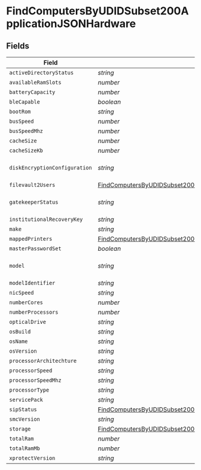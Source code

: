 # FindComputersByUDIDSubset200ApplicationJSONHardware


## Fields

| Field                                                                                                                                                                 | Type                                                                                                                                                                  | Required                                                                                                                                                              | Description                                                                                                                                                           | Example                                                                                                                                                               |
| --------------------------------------------------------------------------------------------------------------------------------------------------------------------- | --------------------------------------------------------------------------------------------------------------------------------------------------------------------- | --------------------------------------------------------------------------------------------------------------------------------------------------------------------- | --------------------------------------------------------------------------------------------------------------------------------------------------------------------- | --------------------------------------------------------------------------------------------------------------------------------------------------------------------- |
| `activeDirectoryStatus`                                                                                                                                               | *string*                                                                                                                                                              | :heavy_minus_sign:                                                                                                                                                    | N/A                                                                                                                                                                   | AD.company.com                                                                                                                                                        |
| `availableRamSlots`                                                                                                                                                   | *number*                                                                                                                                                              | :heavy_minus_sign:                                                                                                                                                    | N/A                                                                                                                                                                   | 0                                                                                                                                                                     |
| `batteryCapacity`                                                                                                                                                     | *number*                                                                                                                                                              | :heavy_minus_sign:                                                                                                                                                    | N/A                                                                                                                                                                   | 90                                                                                                                                                                    |
| `bleCapable`                                                                                                                                                          | *boolean*                                                                                                                                                             | :heavy_minus_sign:                                                                                                                                                    | N/A                                                                                                                                                                   |                                                                                                                                                                       |
| `bootRom`                                                                                                                                                             | *string*                                                                                                                                                              | :heavy_minus_sign:                                                                                                                                                    | N/A                                                                                                                                                                   | MBP111.0142.B00                                                                                                                                                       |
| `busSpeed`                                                                                                                                                            | *number*                                                                                                                                                              | :heavy_minus_sign:                                                                                                                                                    | N/A                                                                                                                                                                   | 0                                                                                                                                                                     |
| `busSpeedMhz`                                                                                                                                                         | *number*                                                                                                                                                              | :heavy_minus_sign:                                                                                                                                                    | N/A                                                                                                                                                                   | 0                                                                                                                                                                     |
| `cacheSize`                                                                                                                                                           | *number*                                                                                                                                                              | :heavy_minus_sign:                                                                                                                                                    | N/A                                                                                                                                                                   | 3072                                                                                                                                                                  |
| `cacheSizeKb`                                                                                                                                                         | *number*                                                                                                                                                              | :heavy_minus_sign:                                                                                                                                                    | N/A                                                                                                                                                                   | 3072                                                                                                                                                                  |
| `diskEncryptionConfiguration`                                                                                                                                         | *string*                                                                                                                                                              | :heavy_minus_sign:                                                                                                                                                    | N/A                                                                                                                                                                   | Individual and Institutional Encryption                                                                                                                               |
| `filevault2Users`                                                                                                                                                     | [FindComputersByUDIDSubset200ApplicationJSONHardwareFilevault2Users](../../models/operations/findcomputersbyudidsubset200applicationjsonhardwarefilevault2users.md)[] | :heavy_minus_sign:                                                                                                                                                    | N/A                                                                                                                                                                   |                                                                                                                                                                       |
| `gatekeeperStatus`                                                                                                                                                    | *string*                                                                                                                                                              | :heavy_minus_sign:                                                                                                                                                    | N/A                                                                                                                                                                   | App Store and identified developers                                                                                                                                   |
| `institutionalRecoveryKey`                                                                                                                                            | *string*                                                                                                                                                              | :heavy_minus_sign:                                                                                                                                                    | N/A                                                                                                                                                                   | Not Present                                                                                                                                                           |
| `make`                                                                                                                                                                | *string*                                                                                                                                                              | :heavy_minus_sign:                                                                                                                                                    | N/A                                                                                                                                                                   | Apple                                                                                                                                                                 |
| `mappedPrinters`                                                                                                                                                      | [FindComputersByUDIDSubset200ApplicationJSONHardwareMappedPrinters](../../models/operations/findcomputersbyudidsubset200applicationjsonhardwaremappedprinters.md)[]   | :heavy_minus_sign:                                                                                                                                                    | N/A                                                                                                                                                                   |                                                                                                                                                                       |
| `masterPasswordSet`                                                                                                                                                   | *boolean*                                                                                                                                                             | :heavy_minus_sign:                                                                                                                                                    | N/A                                                                                                                                                                   |                                                                                                                                                                       |
| `model`                                                                                                                                                               | *string*                                                                                                                                                              | :heavy_minus_sign:                                                                                                                                                    | N/A                                                                                                                                                                   | 13-inch Retina MacBook Pro (Late 2013)                                                                                                                                |
| `modelIdentifier`                                                                                                                                                     | *string*                                                                                                                                                              | :heavy_minus_sign:                                                                                                                                                    | N/A                                                                                                                                                                   | MacBookPro11,1                                                                                                                                                        |
| `nicSpeed`                                                                                                                                                            | *string*                                                                                                                                                              | :heavy_minus_sign:                                                                                                                                                    | N/A                                                                                                                                                                   | n/a                                                                                                                                                                   |
| `numberCores`                                                                                                                                                         | *number*                                                                                                                                                              | :heavy_minus_sign:                                                                                                                                                    | N/A                                                                                                                                                                   | 2                                                                                                                                                                     |
| `numberProcessors`                                                                                                                                                    | *number*                                                                                                                                                              | :heavy_minus_sign:                                                                                                                                                    | N/A                                                                                                                                                                   | 1                                                                                                                                                                     |
| `opticalDrive`                                                                                                                                                        | *string*                                                                                                                                                              | :heavy_minus_sign:                                                                                                                                                    | N/A                                                                                                                                                                   |                                                                                                                                                                       |
| `osBuild`                                                                                                                                                             | *string*                                                                                                                                                              | :heavy_minus_sign:                                                                                                                                                    | N/A                                                                                                                                                                   | 17C88                                                                                                                                                                 |
| `osName`                                                                                                                                                              | *string*                                                                                                                                                              | :heavy_minus_sign:                                                                                                                                                    | N/A                                                                                                                                                                   | Mac OS X                                                                                                                                                              |
| `osVersion`                                                                                                                                                           | *string*                                                                                                                                                              | :heavy_minus_sign:                                                                                                                                                    | N/A                                                                                                                                                                   | 10.13.2                                                                                                                                                               |
| `processorArchitechture`                                                                                                                                              | *string*                                                                                                                                                              | :heavy_minus_sign:                                                                                                                                                    | N/A                                                                                                                                                                   | x86_64                                                                                                                                                                |
| `processorSpeed`                                                                                                                                                      | *string*                                                                                                                                                              | :heavy_minus_sign:                                                                                                                                                    | N/A                                                                                                                                                                   | 2600                                                                                                                                                                  |
| `processorSpeedMhz`                                                                                                                                                   | *string*                                                                                                                                                              | :heavy_minus_sign:                                                                                                                                                    | N/A                                                                                                                                                                   | 2600                                                                                                                                                                  |
| `processorType`                                                                                                                                                       | *string*                                                                                                                                                              | :heavy_minus_sign:                                                                                                                                                    | N/A                                                                                                                                                                   | Intel Core i5                                                                                                                                                         |
| `servicePack`                                                                                                                                                         | *string*                                                                                                                                                              | :heavy_minus_sign:                                                                                                                                                    | N/A                                                                                                                                                                   |                                                                                                                                                                       |
| `sipStatus`                                                                                                                                                           | [FindComputersByUDIDSubset200ApplicationJSONHardwareSipStatus](../../models/operations/findcomputersbyudidsubset200applicationjsonhardwaresipstatus.md)               | :heavy_minus_sign:                                                                                                                                                    | N/A                                                                                                                                                                   |                                                                                                                                                                       |
| `smcVersion`                                                                                                                                                          | *string*                                                                                                                                                              | :heavy_minus_sign:                                                                                                                                                    | N/A                                                                                                                                                                   | 2.16f68                                                                                                                                                               |
| `storage`                                                                                                                                                             | [FindComputersByUDIDSubset200ApplicationJSONHardwareStorage](../../models/operations/findcomputersbyudidsubset200applicationjsonhardwarestorage.md)[]                 | :heavy_minus_sign:                                                                                                                                                    | N/A                                                                                                                                                                   |                                                                                                                                                                       |
| `totalRam`                                                                                                                                                            | *number*                                                                                                                                                              | :heavy_minus_sign:                                                                                                                                                    | N/A                                                                                                                                                                   | 16384                                                                                                                                                                 |
| `totalRamMb`                                                                                                                                                          | *number*                                                                                                                                                              | :heavy_minus_sign:                                                                                                                                                    | N/A                                                                                                                                                                   | 16384                                                                                                                                                                 |
| `xprotectVersion`                                                                                                                                                     | *string*                                                                                                                                                              | :heavy_minus_sign:                                                                                                                                                    | N/A                                                                                                                                                                   | 2098                                                                                                                                                                  |